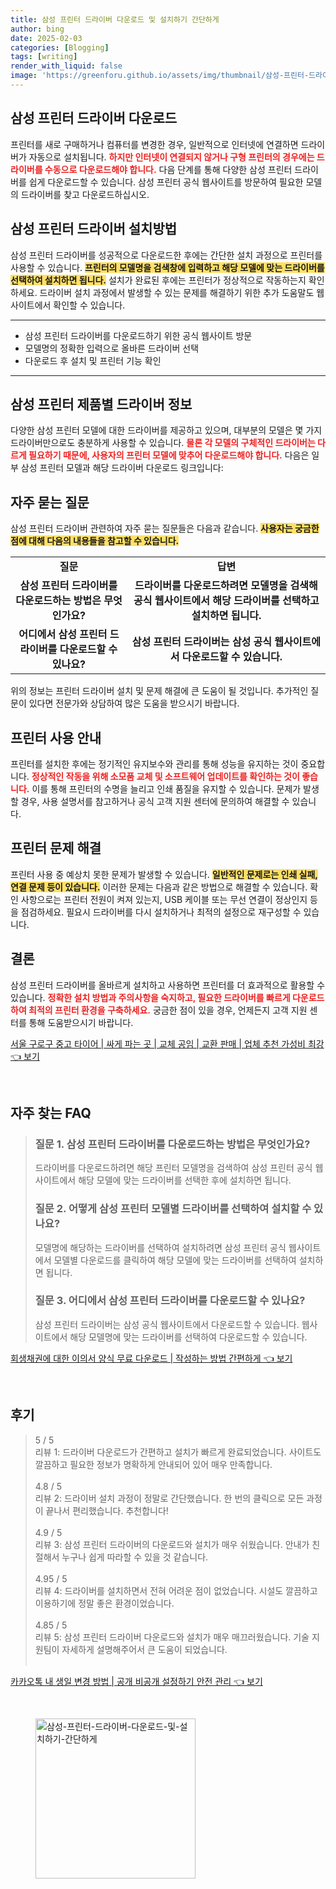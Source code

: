 ```yaml
---
title: 삼성 프린터 드라이버 다운로드 및 설치하기 간단하게
author: bing
date: 2025-02-03
categories: [Blogging]
tags: [writing]
render_with_liquid: false
image: 'https://greenforu.github.io/assets/img/thumbnail/삼성-프린터-드라이버-다운로드-및-설치하기-간단하게.webp'
---
```



<h2 id='삼성_프린터_드라이버_다운로드'>삼성 프린터 드라이버 다운로드</h2>

<p>프린터를 새로 구매하거나 컴퓨터를 변경한 경우, 일반적으로 인터넷에 연결하면 드라이버가 자동으로 설치됩니다. <b><span style="color: #ee2323;">하지만 인터넷이 연결되지 않거나 구형 프린터의 경우에는 드라이버를 수동으로 다운로드해야 합니다.</span></b> 다음 단계를 통해 다양한 삼성 프린터 드라이버를 쉽게 다운로드할 수 있습니다. 삼성 프린터 공식 웹사이트를 방문하여 필요한 모델의 드라이버를 찾고 다운로드하십시오.</p>

<h2 id='삼성_프린터_드라이버_설치방법'>삼성 프린터 드라이버 설치방법</h2>

<p>삼성 프린터 드라이버를 성공적으로 다운로드한 후에는 간단한 설치 과정으로 프린터를 사용할 수 있습니다. <b><span style="background-color: #ffe066;">프린터의 모델명을 검색창에 입력하고 해당 모델에 맞는 드라이버를 선택하여 설치하면 됩니다.</span></b> 설치가 완료된 후에는 프린터가 정상적으로 작동하는지 확인하세요. 드라이버 설치 과정에서 발생할 수 있는 문제를 해결하기 위한 추가 도움말도 웹사이트에서 확인할 수 있습니다.</p>

<hr />

<ul>
    <li>삼성 프린터 드라이버를 다운로드하기 위한 공식 웹사이트 방문</li>
    <li>모델명의 정확한 입력으로 올바른 드라이버 선택</li>
    <li>다운로드 후 설치 및 프린터 기능 확인</li>
</ul>

<hr />

<h2 id='삼성_프린터_제품별_드라이버_정보'>삼성 프린터 제품별 드라이버 정보</h2>

<p>다양한 삼성 프린터 모델에 대한 드라이버를 제공하고 있으며, 대부분의 모델은 몇 가지 드라이버만으로도 충분하게 사용할 수 있습니다. <b><span style="color: #ee2323;">물론 각 모델의 구체적인 드라이버는 다르게 필요하기 때문에, 사용자의 프린터 모델에 맞추어 다운로드해야 합니다.</span></b> 다음은 일부 삼성 프린터 모델과 해당 드라이버 다운로드 링크입니다:</p>

<h2 id='자주_묻는_질문'>자주 묻는 질문</h2>

<p>삼성 프린터 드라이버 관련하여 자주 묻는 질문들은 다음과 같습니다. <b><span style="background-color: #ffe066;">사용자는 궁금한 점에 대해 다음의 내용들을 참고할 수 있습니다.</span></b></p>

<table>
    <tr>
        <td style="text-align: center; height: 17px;"><b>질문</b></td>
        <td style="text-align: center; height: 17px;"><b>답변</b></td>
    </tr>
    <tr>
        <td style="text-align: center; height: 17px;"><b>삼성 프린터 드라이버를 다운로드하는 방법은 무엇인가요?</b></td>
        <td style="text-align: center; height: 17px;"><b>드라이버를 다운로드하려면 모델명을 검색해 공식 웹사이트에서 해당 드라이버를 선택하고 설치하면 됩니다.</b></td>
    </tr>
    <tr>
        <td style="text-align: center; height: 17px;"><b>어디에서 삼성 프린터 드라이버를 다운로드할 수 있나요?</b></td>
        <td style="text-align: center; height: 17px;"><b>삼성 프린터 드라이버는 삼성 공식 웹사이트에서 다운로드할 수 있습니다.</b></td>
    </tr>
</table>

<p>위의 정보는 프린터 드라이버 설치 및 문제 해결에 큰 도움이 될 것입니다. 추가적인 질문이 있다면 전문가와 상담하여 많은 도움을 받으시기 바랍니다.</p>

<h2 id='프린터_사용_안내'>프린터 사용 안내</h2>

<p>프린터를 설치한 후에는 정기적인 유지보수와 관리를 통해 성능을 유지하는 것이 중요합니다. <b><span style="color: #ee2323;">정상적인 작동을 위해 소모품 교체 및 소프트웨어 업데이트를 확인하는 것이 좋습니다.</span></b> 이를 통해 프린터의 수명을 늘리고 인쇄 품질을 유지할 수 있습니다. 문제가 발생할 경우, 사용 설명서를 참고하거나 공식 고객 지원 센터에 문의하여 해결할 수 있습니다.</p>

<h2 id='프린터_문제_해결'>프린터 문제 해결</h2>

<p>프린터 사용 중 예상치 못한 문제가 발생할 수 있습니다. <b><span style="background-color: #ffe066;">일반적인 문제로는 인쇄 실패, 연결 문제 등이 있습니다.</span></b> 이러한 문제는 다음과 같은 방법으로 해결할 수 있습니다. 확인 사항으로는 프린터 전원이 켜져 있는지, USB 케이블 또는 무선 연결이 정상인지 등을 점검하세요. 필요시 드라이버를 다시 설치하거나 최적의 설정으로 재구성할 수 있습니다.</p>

<h2 id='결론'>결론</h2>

<p>삼성 프린터 드라이버를 올바르게 설치하고 사용하면 프린터를 더 효과적으로 활용할 수 있습니다. <b><span style="color: #ee2323;">정확한 설치 방법과 주의사항을 숙지하고, 필요한 드라이버를 빠르게 다운로드하여 최적의 프린터 환경을 구축하세요.</span></b> 궁금한 점이 있을 경우, 언제든지 고객 지원 센터를 통해 도움받으시기 바랍니다.</p>


<p><a class="click-button" title="서울 구로구 중고 타이어 | 싸게 파는 곳 | 교체 공임 | 교환 판매 | 업체 추천 가성비 최강" href="https://greenforu.github.io/posts/%EC%84%9C%EC%9A%B8-%EA%B5%AC%EB%A1%9C%EA%B5%AC-%EC%A4%91%EA%B3%A0-%ED%83%80%EC%9D%B4%EC%96%B4-%EC%8B%B8%EA%B2%8C-%ED%8C%8C%EB%8A%94-%EA%B3%B3-%EA%B5%90%EC%B2%B4-%EA%B3%B5%EC%9E%84-%EA%B5%90%ED%99%98-%ED%8C%90%EB%A7%A4-%EC%97%85%EC%B2%B4-%EC%B6%94%EC%B2%9C-%EA%B0%80%EC%84%B1%EB%B9%84-%EC%B5%9C%EA%B0%95/" rel="dofollow">서울 구로구 중고 타이어 | 싸게 파는 곳 | 교체 공임 | 교환 판매 | 업체 추천 가성비 최강 👈 보기</a></p><br>
<h2 id='자주_찾는_FAQ'>자주 찾는 FAQ</h2>
<div itemscope="" itemtype="https://schema.org/FAQPage"> 
<blockquote> 
<div itemscope="" itemprop="mainEntity" itemtype="https://schema.org/Question"> 
<h3 itemprop="name">질문 1. 삼성 프린터 드라이버를 다운로드하는 방법은 무엇인가요?</h3> 
<div itemscope="" itemprop="acceptedAnswer" itemtype="https://schema.org/Answer"> 
<span itemprop="text"> 
<p>드라이버를 다운로드하려면 해당 프린터 모델명을 검색하여 삼성 프린터 공식 웹사이트에서 해당 모델에 맞는 드라이버를 선택한 후에 설치하면 됩니다.</p> 
</span> 
</div> 
</div> 

<div itemscope="" itemprop="mainEntity" itemtype="https://schema.org/Question"> 
<h3 itemprop="name">질문 2. 어떻게 삼성 프린터 모델별 드라이버를 선택하여 설치할 수 있나요?</h3> 
<div itemscope="" itemprop="acceptedAnswer" itemtype="https://schema.org/Answer"> 
<span itemprop="text"> 
<p>모델명에 해당하는 드라이버를 선택하여 설치하려면 삼성 프린터 공식 웹사이트에서 모델별 다운로드를 클릭하여 해당 모델에 맞는 드라이버를 선택하여 설치하면 됩니다.</p> 
</span> 
</div> 
</div> 

<div itemscope="" itemprop="mainEntity" itemtype="https://schema.org/Question"> 
<h3 itemprop="name">질문 3. 어디에서 삼성 프린터 드라이버를 다운로드할 수 있나요?</h3> 
<div itemscope="" itemprop="acceptedAnswer" itemtype="https://schema.org/Answer"> 
<span itemprop="text"> 
<p>삼성 프린터 드라이버는 삼성 공식 웹사이트에서 다운로드할 수 있습니다. 웹사이트에서 해당 모델명에 맞는 드라이버를 선택하여 다운로드할 수 있습니다.</p> 
</span> 
</div> 
</div> 

</blockquote> 
</div>
<p><a class="click-button" title="회생채권에 대한 이의서 양식 무료 다운로드 | 작성하는 방법 간편하게" href="https://greenforu.github.io/posts/%ED%9A%8C%EC%83%9D%EC%B1%84%EA%B6%8C%EC%97%90-%EB%8C%80%ED%95%9C-%EC%9D%B4%EC%9D%98%EC%84%9C-%EC%96%91%EC%8B%9D-%EB%AC%B4%EB%A3%8C-%EB%8B%A4%EC%9A%B4%EB%A1%9C%EB%93%9C-%EC%9E%91%EC%84%B1%ED%95%98%EB%8A%94-%EB%B0%A9%EB%B2%95-%EA%B0%84%ED%8E%B8%ED%95%98%EA%B2%8C/" rel="dofollow">회생채권에 대한 이의서 양식 무료 다운로드 | 작성하는 방법 간편하게 👈 보기</a></p><br>
<h2 id='후기'>후기</h2>
<div itemscope itemtype="https://schema.org/Product">
  <blockquote>
  <div itemprop="review" itemscope itemtype="https://schema.org/Review">
      <div itemprop="reviewRating" itemscope itemtype="https://schema.org/Rating"> <span itemprop="ratingValue">5</span> / <span itemprop="bestRating">5</span> </div>
      <span itemprop="reviewBody">리뷰 1: 드라이버 다운로드가 간편하고 설치가 빠르게 완료되었습니다. 사이트도 깔끔하고 필요한 정보가 명확하게 안내되어 있어 매우 만족합니다.</span>
  </div>
  <br>
  <div itemprop="review" itemscope itemtype="https://schema.org/Review">
      <div itemprop="reviewRating" itemscope itemtype="https://schema.org/Rating"> <span itemprop="ratingValue">4.8</span> / <span itemprop="bestRating">5</span> </div>
      <span itemprop="reviewBody">리뷰 2: 드라이버 설치 과정이 정말로 간단했습니다. 한 번의 클릭으로 모든 과정이 끝나서 편리했습니다. 추천합니다!</span>
  </div>
  <br>
  <div itemprop="review" itemscope itemtype="https://schema.org/Review">
      <div itemprop="reviewRating" itemscope itemtype="https://schema.org/Rating"> <span itemprop="ratingValue">4.9</span> / <span itemprop="bestRating">5</span> </div>
      <span itemprop="reviewBody">리뷰 3: 삼성 프린터 드라이버의 다운로드와 설치가 매우 쉬웠습니다. 안내가 친절해서 누구나 쉽게 따라할 수 있을 것 같습니다.</span>
  </div>
  <br>
  <div itemprop="review" itemscope itemtype="https://schema.org/Review">
      <div itemprop="reviewRating" itemscope itemtype="https://schema.org/Rating"> <span itemprop="ratingValue">4.95</span> / <span itemprop="bestRating">5</span> </div>
      <span itemprop="reviewBody">리뷰 4: 드라이버를 설치하면서 전혀 어려운 점이 없었습니다. 시설도 깔끔하고 이용하기에 정말 좋은 환경이었습니다.</span>
  </div>
  <br>
  <div itemprop="review" itemscope itemtype="https://schema.org/Review">
      <div itemprop="reviewRating" itemscope itemtype="https://schema.org/Rating"> <span itemprop="ratingValue">4.85</span> / <span itemprop="bestRating">5</span> </div>
      <span itemprop="reviewBody">리뷰 5: 삼성 프린터 드라이버 다운로드와 설치가 매우 매끄러웠습니다. 기술 지원팀이 자세하게 설명해주어서 큰 도움이 되었습니다.</span>
  </div>
  <br>
  </blockquote>
</div>
<p><a class="click-button" title="카카오톡 내 생일 변경 방법 | 공개 비공개 설정하기 안전 관리" href="https://greenforu.github.io/posts/%EC%B9%B4%EC%B9%B4%EC%98%A4%ED%86%A1-%EB%82%B4-%EC%83%9D%EC%9D%BC-%EB%B3%80%EA%B2%BD-%EB%B0%A9%EB%B2%95-%EA%B3%B5%EA%B0%9C-%EB%B9%84%EA%B3%B5%EA%B0%9C-%EC%84%A4%EC%A0%95%ED%95%98%EA%B8%B0-%EC%95%88%EC%A0%84-%EA%B4%80%EB%A6%AC/" rel="dofollow">카카오톡 내 생일 변경 방법 | 공개 비공개 설정하기 안전 관리 👈 보기</a></p><br>
<figure class="image"><img src="https://greenforu.github.io/assets/img/thumbnail/삼성-프린터-드라이버-다운로드-및-설치하기-간단하게.webp" alt="삼성-프린터-드라이버-다운로드-및-설치하기-간단하게" width="256" height="256"></figure>